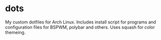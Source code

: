 # dots

My custom dotfiles for Arch Linux.  Includes install script for programs and configuration files for BSPWM, polybar and others.  Uses squash for color themeing.
